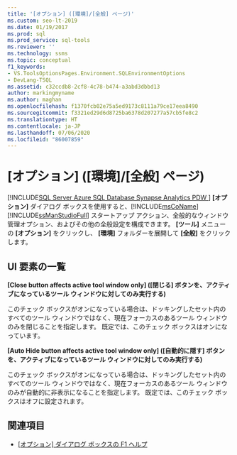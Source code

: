 ```yaml
---
title: '[オプション] ([環境]/[全般] ページ)'
ms.custom: seo-lt-2019
ms.date: 01/19/2017
ms.prod: sql
ms.prod_service: sql-tools
ms.reviewer: ''
ms.technology: ssms
ms.topic: conceptual
f1_keywords:
- VS.ToolsOptionsPages.Environment.SQLEnvironmentOptions
- DevLang-TSQL
ms.assetid: c32ccdb8-2cf8-4c78-b474-a3abd3dbbd13
author: markingmyname
ms.author: maghan
ms.openlocfilehash: f1370fcb02e75a5ed9173c8111a79ce17eea8490
ms.sourcegitcommit: f3321ed29d6d8725ba6378d207277a57cb5fe8c2
ms.translationtype: HT
ms.contentlocale: ja-JP
ms.lasthandoff: 07/06/2020
ms.locfileid: "86007859"
---
```

# <a name="options-environment---general-page"></a>[オプション] ([環境]/[全般] ページ)

[!INCLUDE[SQL Server Azure SQL Database Synapse Analytics PDW ](../../includes/applies-to-version/sql-asdb-asdbmi-asa-pdw.md)]
**[オプション]** ダイアログ ボックスを使用すると、[!INCLUDE[msCoName](../../includes/msconame_md.md)] [!INCLUDE[ssManStudioFull](../../includes/ssmanstudiofull-md.md)] スタートアップ アクション、全般的なウィンドウ管理オプション、およびその他の全般設定を構成できます。 **[ツール]** メニューの **[オプション]** をクリックし、 **[環境]** フォルダーを展開して **[全般]** をクリックします。

## <a name="ui-element-list"></a>UI 要素の一覧

**[Close button affects active tool window only] ([閉じる] ボタンを、アクティブになっているツール ウィンドウに対してのみ実行する\)**

このチェック ボックスがオンになっている場合は、ドッキングしたセット内のすべてのツール ウィンドウではなく、現在フォーカスのあるツール ウィンドウのみを閉じることを指定します。 既定では、このチェック ボックスはオンになっています。

**[Auto Hide button affects active tool window only] ([自動的に隠す] ボタンを、アクティブになっているツール ウィンドウに対してのみ実行する\)**

このチェック ボックスがオンになっている場合は、ドッキングしたセット内のすべてのツール ウィンドウではなく、現在フォーカスのあるツール ウィンドウのみが自動的に非表示になることを指定します。 既定では、このチェック ボックスはオフに設定されます。

## <a name="see-also"></a>関連項目

- [[オプション] ダイアログ ボックスの F1 ヘルプ](options-dialog-boxes-f1-help.md)